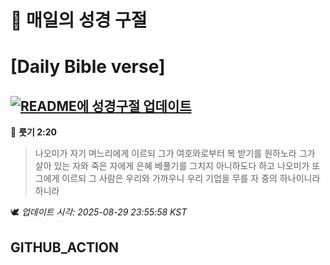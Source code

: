 # 🙏 매일의 성경 구절
# [Daily Bible verse]
## [![README에 성경구절 업데이트](https://github.com/DONGSUKA/first_test/actions/workflows/update-readme-bible.yml/badge.svg)](https://github.com/DONGSUKA/first_test/actions/workflows/update-readme-bible.yml)
<!-- START_BIBLE_VERSE -->
📖 **룻기 2:20**
> 나오미가 자기 며느리에게 이르되 그가 여호와로부터 복 받기를 원하노라 그가 살아 있는 자와 죽은 자에게 은혜 베풀기를 그치지 아니하도다 하고 나오미가 또 그에게 이르되 그 사람은 우리와 가까우니 우리 기업을 무를 자 중의 하나이니라 하니라

🕊️ _업데이트 시각: 2025-08-29 23:55:58 KST_
  <!-- END_BIBLE_VERSE -->
## GITHUB_ACTION
